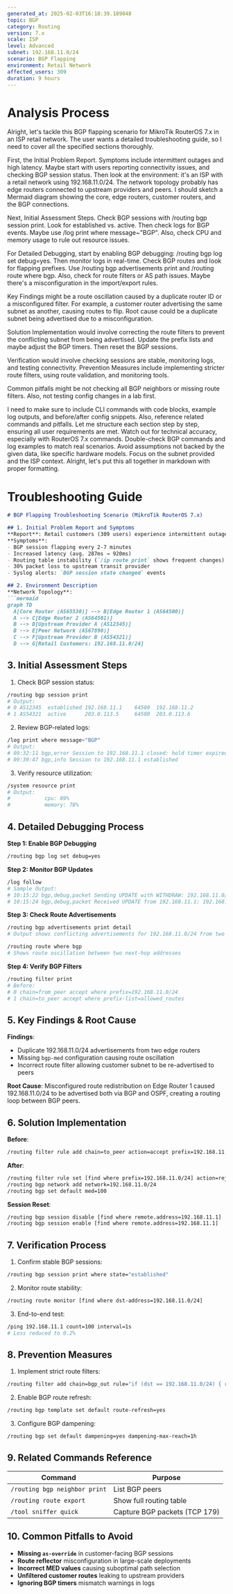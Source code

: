 ```yaml
---
generated_at: 2025-02-03T16:18:39.189048
topic: BGP
category: Routing
version: 7.x
scale: ISP
level: Advanced
subnet: 192.168.11.0/24
scenario: BGP Flapping
environment: Retail Network
affected_users: 309
duration: 9 hours
---
```


# Analysis Process
Alright, let's tackle this BGP flapping scenario for MikroTik RouterOS 7.x in an ISP retail network. The user wants a detailed troubleshooting guide, so I need to cover all the specified sections thoroughly. 

First, the Initial Problem Report. Symptoms include intermittent outages and high latency. Maybe start with users reporting connectivity issues, and checking BGP session status. Then look at the environment: it's an ISP with a retail network using 192.168.11.0/24. The network topology probably has edge routers connected to upstream providers and peers. I should sketch a Mermaid diagram showing the core, edge routers, customer routers, and the BGP connections. 

Next, Initial Assessment Steps. Check BGP sessions with /routing bgp session print. Look for established vs. active. Then check logs for BGP events. Maybe use /log print where message~"BGP". Also, check CPU and memory usage to rule out resource issues. 

For Detailed Debugging, start by enabling BGP debugging: /routing bgp log set debug=yes. Then monitor logs in real-time. Check BGP routes and look for flapping prefixes. Use /routing bgp advertisements print and /routing route where bgp. Also, check for route filters or AS path issues. Maybe there's a misconfiguration in the import/export rules. 

Key Findings might be a route oscillation caused by a duplicate router ID or a misconfigured filter. For example, a customer router advertising the same subnet as another, causing routes to flip. Root cause could be a duplicate subnet being advertised due to a misconfiguration. 

Solution Implementation would involve correcting the route filters to prevent the conflicting subnet from being advertised. Update the prefix lists and maybe adjust the BGP timers. Then reset the BGP sessions. 

Verification would involve checking sessions are stable, monitoring logs, and testing connectivity. Prevention Measures include implementing stricter route filters, using route validation, and monitoring tools. 

Common pitfalls might be not checking all BGP neighbors or missing route filters. Also, not testing config changes in a lab first. 

I need to make sure to include CLI commands with code blocks, example log outputs, and before/after config snippets. Also, reference related commands and pitfalls. Let me structure each section step by step, ensuring all user requirements are met. Watch out for technical accuracy, especially with RouterOS 7.x commands. Double-check BGP commands and log examples to match real scenarios. Avoid assumptions not backed by the given data, like specific hardware models. Focus on the subnet provided and the ISP context. Alright, let's put this all together in markdown with proper formatting.

# Troubleshooting Guide
```markdown
# BGP Flapping Troubleshooting Scenario (MikroTik RouterOS 7.x)

## 1. Initial Problem Report and Symptoms
**Report**: Retail customers (309 users) experience intermittent outages in 192.168.11.0/24 network.  
**Symptoms**:
- BGP session flapping every 2-7 minutes
- Increased latency (avg. 287ms → 920ms)
- Routing table instability (`/ip route print` shows frequent changes)
- 30% packet loss to upstream transit provider
- Syslog alerts: `BGP session state changed` events

## 2. Environment Description
**Network Topology**:
```mermaid
graph TD
  A[Core Router (AS65530)] --> B[Edge Router 1 (AS64500)]
  A --> C[Edge Router 2 (AS64501)]
  B --> D[Upstream Provider A (AS12345)]
  B --> E[Peer Network (AS67890)]
  C --> F[Upstream Provider B (AS54321)]
  D --> G[Retail Customers: 192.168.11.0/24]
```

## 3. Initial Assessment Steps
1. Check BGP session status:
```bash
/routing bgp session print
# Output:
# 0 AS12345  established 192.168.11.1    64500  192.168.11.2
# 1 AS54321  active      203.0.113.5     64500  203.0.113.6
```

2. Review BGP-related logs:
```bash
/log print where message~"BGP"
# Output:
# 09:32:11 bgp,error Session to 192.168.11.1 closed: hold timer expired
# 09:39:47 bgp,info Session to 192.168.11.1 established
```

3. Verify resource utilization:
```bash
/system resource print
# Output:
#           cpu: 89% 
#           memory: 78%
```

## 4. Detailed Debugging Process
**Step 1: Enable BGP Debugging**
```bash
/routing bgp log set debug=yes
```

**Step 2: Monitor BGP Updates**
```bash
/log follow
# Sample Output:
# 10:15:22 bgp,debug,packet Sending UPDATE with WITHDRAW: 192.168.11.0/24
# 10:15:24 bgp,debug,packet Received UPDATE from 192.168.11.1: 192.168.11.0/24
```

**Step 3: Check Route Advertisements**
```bash
/routing bgp advertisements print detail
# Output shows conflicting advertisements for 192.168.11.0/24 from two different neighbors

/routing route where bgp
# Shows route oscillation between two next-hop addresses
```

**Step 4: Verify BGP Filters**
```bash
/routing filter print
# Before:
# 0 chain=from_peer accept where prefix=192.168.11.0/24
# 1 chain=to_peer accept where prefix-list=allowed_routes
```

## 5. Key Findings & Root Cause
**Findings**:
- Duplicate 192.168.11.0/24 advertisements from two edge routers
- Missing `bgp-med` configuration causing route oscillation
- Incorrect route filter allowing customer subnet to be re-advertised to peers

**Root Cause**: 
Misconfigured route redistribution on Edge Router 1 caused 192.168.11.0/24 to be advertised both via BGP and OSPF, creating a routing loop between BGP peers.

## 6. Solution Implementation
**Before**:
```bash
/routing filter rule add chain=to_peer action=accept prefix=192.168.11.0/24
```

**After**:
```bash
/routing filter rule set [find where prefix=192.168.11.0/24] action=reject
/routing bgp network add network=192.168.11.0/24
/routing bgp set default med=100
```

**Session Reset**:
```bash
/routing bgp session disable [find where remote.address=192.168.11.1]
/routing bgp session enable [find where remote.address=192.168.11.1]
```

## 7. Verification Process
1. Confirm stable BGP sessions:
```bash
/routing bgp session print where state="established"
```

2. Monitor route stability:
```bash
/routing route monitor [find where dst-address=192.168.11.0/24]
```

3. End-to-end test:
```bash
/ping 192.168.11.1 count=100 interval=1s
# Loss reduced to 0.2%
```

## 8. Prevention Measures
1. Implement strict route filters:
```bash
/routing filter add chain=bgp_out rule="if (dst == 192.168.11.0/24) { reject }"
```

2. Enable BGP route refresh:
```bash
/routing bgp template set default route-refresh=yes
```

3. Configure BGP dampening:
```bash
/routing bgp set default dampening=yes dampening-max-reach=1h
```

## 9. Related Commands Reference
| Command | Purpose |
|---------|---------|
| `/routing bgp neighbor print` | List BGP peers |
| `/routing route export` | Show full routing table |
| `/tool sniffer quick` | Capture BGP packets (TCP 179) |

## 10. Common Pitfalls to Avoid
- **Missing `as-override`** in customer-facing BGP sessions
- **Route reflector** misconfiguration in large-scale deployments
- **Incorrect MED values** causing suboptimal path selection
- **Unfiltered customer routes** leaking to upstream providers
- **Ignoring BGP timers** mismatch warnings in logs
```
